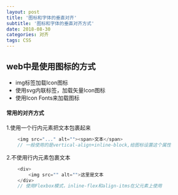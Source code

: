 ```yaml
---
layout: post
title: '图标和字体的垂直对齐'
subtitle: '图标和字体的垂直对齐方式'
date: 2018-08-30
categories: 对齐
tags: CSS
---
```


## web中是使用图标的方式
- img标签加载Icon图标
- 使用svg内联标签，加载矢量Icon图标
- 使用Icon Fonts来加载图标

#### 常用的对齐方式
1.使用一个行内元素把文本包裹起来
```javascript
	<img src="..." alt=""><span>文本</span>
	// 一般使用的是vertical-align+inline-block,给图标设置这个属性
```
2.不使用行内元素包裹文本
```javascript
	<div>
		<img src="" alt="">这里是文本
	</div>
	// 使用Flexbox模式，inline-flex和align-itms在父元素上使用
```

